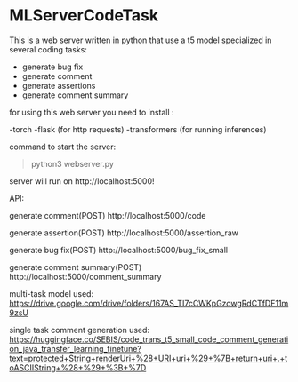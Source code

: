 # MLServerCodeTask

This is a web server written in python that use a t5 model
specialized in several coding tasks:

- generate bug fix
- generate comment
- generate assertions
- generate comment summary

for using this web server you need to install :

-torch
-flask (for http requests)
-transformers (for running inferences)


command to start the server:
> python3 webserver.py


server will run on http://localhost:5000!

API:

generate comment(POST)
  http://localhost:5000/code
  
generate assertion(POST)
  http://localhost:5000/assertion_raw  

generate bug fix(POST)
  http://localhost:5000/bug_fix_small
  
 generate comment summary(POST)
  http://localhost:5000/comment_summary
  
  
multi-task model used:
  https://drive.google.com/drive/folders/167AS_TI7cCWKpGzowgRdCTfDF11m9zsU
  
single task comment generation used:
  https://huggingface.co/SEBIS/code_trans_t5_small_code_comment_generation_java_transfer_learning_finetune?text=protected+String+renderUri+%28+URI+uri+%29+%7B+return+uri+.+toASCIIString+%28+%29+%3B+%7D
